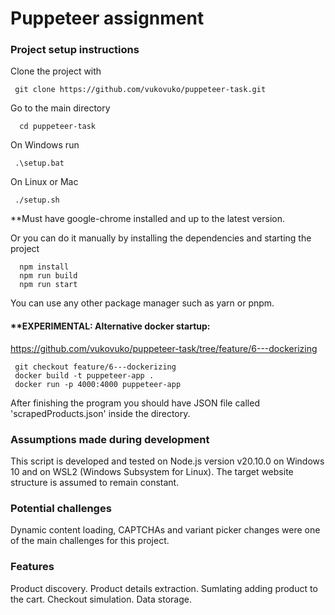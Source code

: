 # Puppeteer assignment

### Project setup instructions

Clone the project with 
```
 git clone https://github.com/vukovuko/puppeteer-task.git
```

Go to the main directory
```
  cd puppeteer-task
```
On Windows run
```
 .\setup.bat
```
On Linux or Mac
```
 ./setup.sh
```
**Must have google-chrome installed and up to the latest version.

Or you can do it manually by installing the dependencies and starting the project
```
  npm install
  npm run build
  npm run start
```
You can use any other package manager such as yarn or pnpm.

#### **EXPERIMENTAL: Alternative docker startup:
https://github.com/vukovuko/puppeteer-task/tree/feature/6---dockerizing
```
 git checkout feature/6---dockerizing
 docker build -t puppeteer-app .
 docker run -p 4000:4000 puppeteer-app
```

After finishing the program you should have JSON file called 'scrapedProducts.json' inside the directory.

### Assumptions made during development

This script is developed and tested on Node.js version v20.10.0 on Windows 10 and on WSL2 (Windows Subsystem for Linux).
The target website structure is assumed to remain constant.

### Potential challenges

Dynamic content loading, CAPTCHAs and variant picker changes were one of the main challenges for this project.

### Features

Product discovery.
Product details extraction.
Sumlating adding product to the cart.
Checkout simulation.
Data storage.
